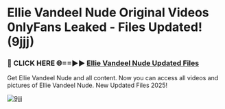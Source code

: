 # Ellie Vandeel Nude Original Videos 0nlyFans Leaked - Files Updated! (9jjj)

<h3>🔴 CLICK HERE 🌐==►► <a href="https://tinyurl.com/yc6ubb5a" rel="nofollow">Ellie Vandeel Nude Updated Files</a></h3>

Get Ellie Vandeel Nude and all content. Now you can access all videos and pictures of Ellie Vandeel Nude. New Updated Files 2025!

[![9jjj](https://i.imgur.com/7eu0CRL.gif)](https://tinyurl.com/yc6ubb5a)
